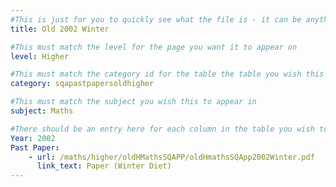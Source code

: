 ```yaml
---
#This is just for you to quickly see what the file is - it can be anything you want
title: Old 2002 Winter

#This must match the level for the page you want it to appear on
level: Higher

#This must match the category id for the table the table you wish this to appear in
category: sqapastpapersoldhigher

#This must match the subject you wish this to appear in
subject: Maths

#There should be an entry here for each column in the table you wish to populate:
Year: 2002
Past Paper:
    - url: /maths/higher/oldHMathsSQAPP/oldHmathsSQApp2002Winter.pdf
      link_text: Paper (Winter Diet)
---
```


